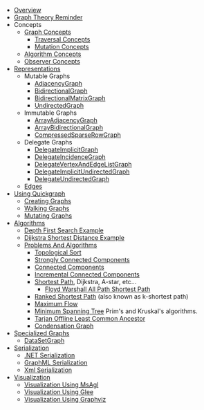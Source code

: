 * [Overview](Overview)
* [Graph Theory Reminder](Graph-Theory-Reminder)
* Concepts
	* [Graph Concepts](Graph-Concepts)
		* [Traversal Concepts](Traversal-Concepts)
		* [Mutation Concepts](Mutation-Concepts)
	* [Algorithm Concepts](Algorithm-Concepts)
	* [Observer Concepts](Observer-Concepts)
* [Representations](Representations)
	* Mutable Graphs
		* [AdjacencyGraph](AdjacencyGraph)
		* [BidirectionalGraph](BidirectionalGraph)
		* [BidirectionalMatrixGraph](BidirectionalMatrixGraph)
		* [UndirectedGraph](UndirectedGraph)
	* Immutable Graphs
		* [ArrayAdjacencyGraph](ArrayAdjacencyGraph)
		* [ArrayBidirectionalGraph](ArrayBidirectionalGraph)
		* [CompressedSparseRowGraph](CompressedSparseRowGraph)
	* Delegate Graphs
		* [DelegateImplicitGraph](DelegateImplicitGraph)
		* [DelegateIncidenceGraph](DelegateIncidenceGraph)
		* [DelegateVertexAndEdgeListGraph](DelegateVertexAndEdgeListGraph)
		* [DelegateImplicitUndirectedGraph](DelegateImplicitUndirectedGraph)
		* [DelegateUndirectedGraph](DelegateUndirectedGraph)
	* [Edges](Edges)
* [Using Quickgraph](Using-Quickgraph)
	* [Creating Graphs](Creating-Graphs)
	* [Walking Graphs](Walking-Graphs)
	* [Mutating Graphs](Mutating-Graphs)
* [Algorithms](Algorithms)
	* [Depth First Search Example](Depth-First-Search-Example)
	* [Dijkstra Shortest Distance Example](Dijkstra-Shortest-Distance-Example)
	* [Problems And Algorithms](Problems-And-Algorithms)
		* [Topological Sort](Topological-Sort)
		* [Strongly Connected Components](Strongly-Connected-Components)
		* [Connected Components](Connected-Components)
		* [Incremental Connected Components](Incremental-Connected-Components)
		* [Shortest Path](Shortest-Path), Dijkstra, A-star, etc...
			* [Floyd Warshall All Path Shortest Path](Floyd-Warshall-All-Path-Shortest-Path)
		* [Ranked Shortest Path](Ranked-Shortest-Path) (also known as k-shortest path)
		* [Maximum Flow](Maximum-Flow)
		* [Minimum Spanning Tree](Minimum-Spanning-Tree) Prim's and Kruskal's algorithms.
		* [Tarjan Offline Least Common Ancestor](Tarjan-Offline-Least-Common-Ancestor)
		* [Condensation Graph](Condensation-Graph)
* [Specialized Graphs](Specialized-Graphs)
	* [DataSetGraph](DataSetGraph)
* [Serialization](Serialization)
	* [.NET Serialization](.NET-Serialization)
	* [GraphML Serialization](GraphML-Serialization)
	* [Xml Serialization](Xml-Serialization)
* [Visualization](Visualization)
	* [Visualization Using MsAgl](Visualization-Using-MsAgl)
	* [Visualization Using Glee](Visualization-Using-Glee)
	* [Visualization Using Graphviz](Visualization-Using-Graphviz)